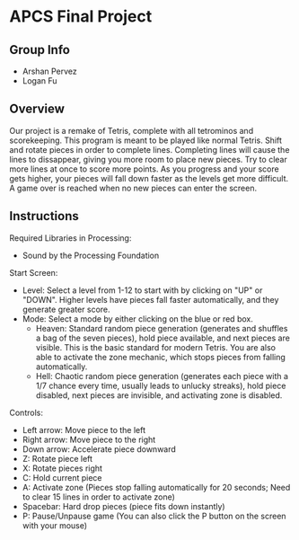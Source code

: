 # APCS Final Project

## Group Info
- Arshan Pervez
- Logan Fu

## Overview
Our project is a remake of Tetris, complete with all tetrominos and scorekeeping.
This program is meant to be played like normal Tetris. Shift and rotate pieces in 
order to complete lines. Completing lines will cause the lines to dissappear, giving
you more room to place new pieces. Try to clear more lines at once to score more points.
As you progress and your score gets higher, your pieces will fall down faster as the levels 
get more difficult. A game over is reached when no new pieces can enter the screen.

## Instructions
Required Libraries in Processing:
  - Sound by the Processing Foundation

Start Screen:
  - Level: Select a level from 1-12 to start with by clicking on "UP" or "DOWN". Higher levels have pieces fall faster automatically, and they generate greater score.
  - Mode: Select a mode by either clicking on the blue or red box.
    - Heaven: Standard random piece generation (generates and shuffles a bag of the seven pieces), hold piece available, and next pieces are visible. This is the basic standard for modern Tetris. You are also able to activate the zone mechanic, which stops pieces from falling automatically.
    - Hell: Chaotic random piece generation (generates each piece with a 1/7 chance every time, usually leads to unlucky streaks), hold piece disabled, next pieces are invisible, and activating zone is disabled.

Controls:
  - Left arrow: Move piece to the left
  - Right arrow: Move piece to the right
  - Down arrow: Accelerate piece downward
  - Z: Rotate piece left
  - X: Rotate pieces right
  - C: Hold current piece
  - A: Activate zone (Pieces stop falling automatically for 20 seconds; Need to clear 15 lines in order to activate zone)
  - Spacebar: Hard drop pieces (piece fits down instantly)
  - P: Pause/Unpause game (You can also click the P button on the screen with your mouse)
